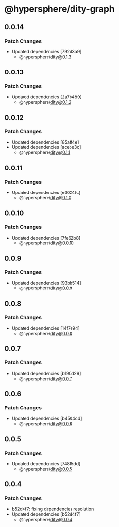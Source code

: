 # @hypersphere/dity-graph

## 0.0.14

### Patch Changes

- Updated dependencies [792d3a9]
  - @hypersphere/dity@0.1.3

## 0.0.13

### Patch Changes

- Updated dependencies [2a7b489]
  - @hypersphere/dity@0.1.2

## 0.0.12

### Patch Changes

- Updated dependencies [85aff4e]
- Updated dependencies [acebe3c]
  - @hypersphere/dity@0.1.1

## 0.0.11

### Patch Changes

- Updated dependencies [e3024fc]
  - @hypersphere/dity@0.1.0

## 0.0.10

### Patch Changes

- Updated dependencies [7fe62b8]
  - @hypersphere/dity@0.0.10

## 0.0.9

### Patch Changes

- Updated dependencies [93bb514]
  - @hypersphere/dity@0.0.9

## 0.0.8

### Patch Changes

- Updated dependencies [14f7e94]
  - @hypersphere/dity@0.0.8

## 0.0.7

### Patch Changes

- Updated dependencies [b190d29]
  - @hypersphere/dity@0.0.7

## 0.0.6

### Patch Changes

- Updated dependencies [b4504cd]
  - @hypersphere/dity@0.0.6

## 0.0.5

### Patch Changes

- Updated dependencies [748f5dd]
  - @hypersphere/dity@0.0.5

## 0.0.4

### Patch Changes

- b52d4f7: fixing dependencies resolution
- Updated dependencies [b52d4f7]
  - @hypersphere/dity@0.0.4
